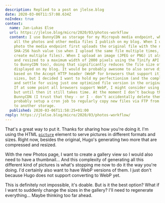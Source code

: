 ```yaml
---
description: Replied to a post on jlelse.blog
date: 2020-03-06T11:57:08.634Z
noIndex: true
context:
  name: Jan-Lukas Else
  url: https://jlelse.blog/micro/2020/03/photos-workflow
  content: I use BunnyCDN as storage for my Micropub media endpoint, where I upload
    all the photos and other media files I publish on my blog. When I upload a new
    photo the media endpoint first uploads the original file with the name of it’s
    SHA-256 hash value (so when I upload the same file multiple times, it doesn’t
    create multiple files). When I upload an image (JPEG or PNG) it also gets optimized
    and resized to a maximum width of 2000 pixels using the Tinify API (and then uploaded
    to BunnyCDN too), doing that significantly reduces the file size of the images
    displayed on my blog. It would be probably awesome to also serve different formats
    based on the Accept HTTP header (WebP for browsers that support it) or different
    sizes, but I decided I want to hold my perfectionism (and the complexity) in check
    and settle for using just one optimized file version in the original file format.
    If at some point all browsers support WebP, I might consider using only WebP files,
    but until then it still takes time. At the moment I don’t backup the files from
    BunnyCDN (I trust that they - or I - don’t accidentally delete them), but I could
    probably setup a cron job to regularly copy new files via FTP from their storage
    to another storage.
  published: 2020-03-06T11:58:25+01:00
reply: https://jlelse.blog/micro/2020/03/photos-workflow/
---
```


That's a great way to put it. Thanks for sharing how you're doing it. I'm using the HTML [`picture`](https://developer.mozilla.org/en-US/docs/Web/HTML/Element/picture) element to serve pictures in different formats and sizes. Right now, besides the original, Hugo's generating two more that are compressed and resized.

With the new Photos page, I want to create a gallery view so I would also need to have a thumbnail... And this complexity of generating all this different kind of pictures is what's stopping me now to do it the way you're doing. I'd certainly also want to have WebP versions of them. I just don't because Hugo does not support converting to WebP yet.

This is definitely not impossible, it's doable. But is it the best option? What if I want to suddenly change the sizes in the gallery? I'll need to regenerate everything... Maybe thinking too far ahead.

